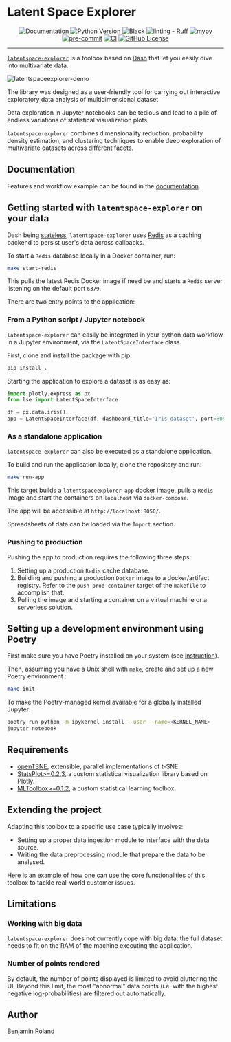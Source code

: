 # Latent Space Explorer


<div align="center" markdown="1">

[![Documentation](https://img.shields.io/website?label=docs&url=https://parici75.github.io/latentspace-explorer)](https://parici75.github.io/latentspace-explorer)
![Python Version](https://img.shields.io/badge/python-3.11%20%7C%203.12-blue)
[![Black](https://img.shields.io/badge/Code%20style-Black-black)](https://black.readthedocs.io/en/stable/)
[![linting - Ruff](https://img.shields.io/badge/Linting-Ruff-yellow)](https://docs.astral.sh/ruff/)
[![mypy](https://img.shields.io/badge/mypy-checked-blue)](https://mypy.readthedocs.io/en/stable/index.html#)
[![pre-commit](https://img.shields.io/badge/pre--commit-enabled-brightgreen?logo=pre-commit&logoColor=white)](https://pre-commit.com/)
[![CI](https://github.com/Parici75/latentspace-explorer/actions/workflows/test.yml/badge.svg)](https://github.com/Parici75/latentspace-explorer/actions/workflows/test.yml)
[![GitHub License](https://img.shields.io/github/license/Parici75/latentspace-explorer)](https://github.com/Parici75/latentspace-explorer/blob/main/LICENSE)

</div>

----------------
[`latentspace-explorer`](https://github.com/Parici75/latentspace-explorer) is a toolbox based on [Dash](https://plotly.com/dash/) that let you easily dive into multivariate data.


![latentspaceexplorer-demo](docs/assets/latentspaceexplorer-demo.gif)


The library was designed as a user-friendly tool for carrying out interactive exploratory data analysis of multidimensional dataset.

Data exploration in Jupyter notebooks can be tedious and lead to a pile of endless variations of statistical visualization plots.

`latentspace-explorer` combines dimensionality reduction, probability density estimation, and clustering techniques to enable deep exploration of multivariate datasets across different facets.

Documentation
-
Features and workflow example can be found in the [documentation](https://parici75.github.io/latentspace-explorer).


Getting started with `latentspace-explorer` on your data
-
Dash being [stateless](https://dash.plotly.com/sharing-data-between-callbacks), `latentspace-explorer` uses [Redis](https://redis.io/solutions/caching/) as a caching backend to persist user's data across callbacks.

To start a `Redis` database locally in a Docker container, run:

```bash
make start-redis
```
This pulls the latest Redis Docker image if need be and starts a `Redis` server listening on the default port `6379`.


There are two entry points to the application:

### From a Python script / Jupyter notebook
`latentspace-explorer` can easily be integrated in your python data workflow in a Jupyter environment, via the `LatentSpaceInterface` class.

First, clone and install the package with pip:

```bash
pip install .
```

Starting the application to explore a dataset is as easy as:
```python
import plotly.express as px
from lse import LatentSpaceInterface

df = px.data.iris()
app = LatentSpaceInterface(df, dashboard_title='Iris dataset', port=8050).start()
```

### As a standalone application
`latentspace-explorer` can also be executed as a standalone application.

To build and run the application locally, clone the repository and run:
```bash
make run-app
```

This target builds a `latentspaceexplorer-app` docker image, pulls a `Redis` image and start the containers on `localhost` via `docker-compose`.

The app will be accessible at `http://localhost:8050/`.

Spreadsheets of data can be loaded via the `Ìmport` section.


### Pushing to production
Pushing the app to production requires the following three steps:
1. Setting up a production `Redis` cache database.
2. Building and pushing a production `Docker` image to a docker/artifact registry. Refer to the `push-prod-container` target of the `makefile` to accomplish that.
3. Pulling the image and starting a container on a virtual machine or a serverless solution.


## Setting up a development environment using Poetry

First make sure you have Poetry installed on your system (see [instruction](https://python-poetry.org/docs/#installing-with-the-official-installer)).

Then, assuming you have a Unix shell with [`make`](https://edoras.sdsu.edu/doc/make.html), create and set up a new Poetry environment :

```bash
make init
```

To make the Poetry-managed kernel available for a globally installed Jupyter:

```bash
poetry run python -m ipykernel install --user --name=<KERNEL_NAME>
jupyter notebook
```

Requirements
-
- [openTSNE](https://github.com/pavlin-policar/openTSNE/), extensible, parallel implementations of t-SNE.
- [StatsPlot>=0.2.3](https://github.com/Parici75/statsplotly.git), a custom statistical visualization library based on Plotly.
- [MLToolbox>=0.1.2](https://github.com/Parici75/mltoolbox.git), a custom statistical learning toolbox.


Extending the project
-
Adapting this toolbox to a specific use case typically involves:
- Setting up a proper data ingestion module to interface with the data source.
- Writing the data preprocessing module that prepare the data to be analysed.

[Here](https://benjaminroland.onrender.com/work/interactive-anomaly-detector-and-scorer) is an example of how one can use the core functionalities of this toolbox to tackle real-world customer issues.


Limitations
-
### Working with big data
`latentspace-explorer` does not currently cope with big data: the full dataset needs to fit on the RAM of the machine executing the application.

### Number of points rendered
By default, the number of points displayed is limited to avoid cluttering the UI. Beyond this limit, the most "abnormal" data points (i.e. with the highest negative log-probabilities) are filtered out automatically.


Author
-
[Benjamin Roland](https://benjaminroland.onrender.com/)
